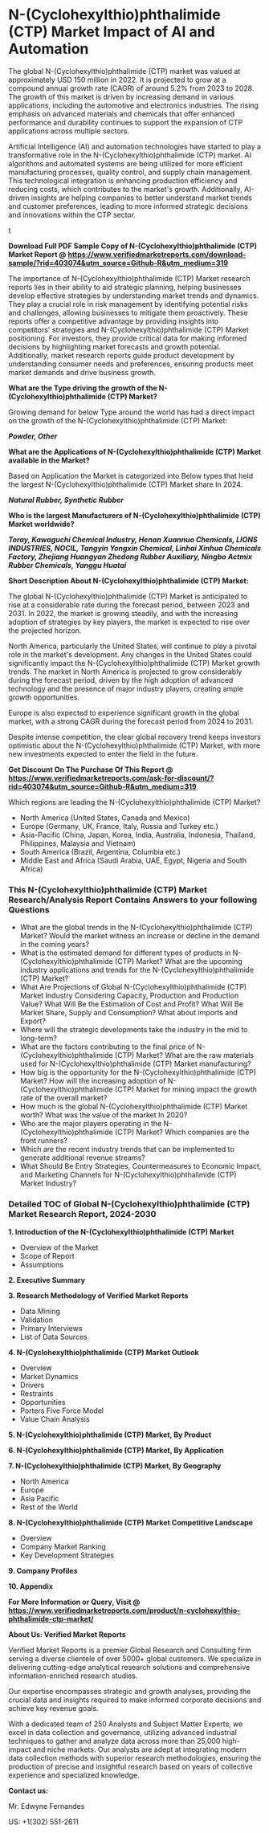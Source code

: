 <meta name="title" content="Global N-(Cyclohexylthio)phthalimide (CTP) Market Impact of AI and Automation"><meta name="description" content="The global N-(Cyclohexylthio)phthalimide (CTP) market was valued at approximately USD 150 million in 2022. It is projected to grow at a compound annual growth rate (CA"><meta name="title" content="N-(Cyclohexylthio)phthalimide (CTP) Market Size, Share, Scope, Trends, Growth, Opportunities, Analysis, Forecast"><h1>N-(Cyclohexylthio)phthalimide (CTP) Market Impact of AI and Automation</h1><p>The global N-(Cyclohexylthio)phthalimide (CTP) market was valued at approximately USD 150 million in 2022. It is projected to grow at a compound annual growth rate (CAGR) of around 5.2% from 2023 to 2028. The growth of this market is driven by increasing demand in various applications, including the automotive and electronics industries. The rising emphasis on advanced materials and chemicals that offer enhanced performance and durability continues to support the expansion of CTP applications across multiple sectors.</p><p>Artificial Intelligence (AI) and automation technologies have started to play a transformative role in the N-(Cyclohexylthio)phthalimide (CTP) market. AI algorithms and automated systems are being utilized for more efficient manufacturing processes, quality control, and supply chain management. This technological integration is enhancing production efficiency and reducing costs, which contributes to the market's growth. Additionally, AI-driven insights are helping companies to better understand market trends and customer preferences, leading to more informed strategic decisions and innovations within the CTP sector.</p>t</p><p id="" class=""><strong>Download Full PDF Sample Copy of N-(Cyclohexylthio)phthalimide (CTP) Market Report @ <a href="https://www.verifiedmarketreports.com/download-sample/?rid=403074&utm_source=Github-R&utm_medium=319" target="_blank">https://www.verifiedmarketreports.com/download-sample/?rid=403074&utm_source=Github-R&utm_medium=319</a></strong></p><p>The importance of&nbsp;N-(Cyclohexylthio)phthalimide (CTP) Market research reports lies in their ability to aid strategic planning, helping businesses develop effective strategies by understanding market trends and dynamics. They play a crucial role in risk management by identifying potential risks and challenges, allowing businesses to mitigate them proactively. These reports offer a competitive advantage by providing insights into competitors' strategies and N-(Cyclohexylthio)phthalimide (CTP) Market positioning. For investors, they provide critical data for making informed decisions by highlighting market forecasts and growth potential. Additionally, market research reports guide product development by understanding consumer needs and preferences, ensuring products meet market demands and drive business growth.</p><p><strong>What are the&nbsp;Type driving the growth of the N-(Cyclohexylthio)phthalimide (CTP) Market?</strong></p><p id="" class="">Growing demand for below Type around the world has had a direct impact on the growth of the N-(Cyclohexylthio)phthalimide (CTP) Market:</p><em><strong>Powder, Other</strong></em></p><strong>What are the&nbsp;Applications&nbsp;of N-(Cyclohexylthio)phthalimide (CTP) Market available in the Market?</strong></p><p id="" class="">Based on Application the Market is categorized into Below types that held the largest N-(Cyclohexylthio)phthalimide (CTP) Market share In 2024.</p><em><strong>Natural Rubber, Synthetic Rubber</strong></em></p><strong>Who is the largest Manufacturers of N-(Cyclohexylthio)phthalimide (CTP) Market worldwide?</strong></p><p><em><strong>Toray, Kawaguchi Chemical Industry, Henan Xuannuo Chemicals, LIONS INDUSTRIES, NOCIL, Tangyin Yongxin Chemical, Linhai Xinhua Chemicals Factory, Zhejiang Huangyan Zhedong Rubber Auxiliary, Ningbo Actmix Rubber Chemicals, Yanggu Huatai</strong></em></p><p id="" class=""><strong>Short Description About N-(Cyclohexylthio)phthalimide (CTP) Market:</strong></p><p>The global N-(Cyclohexylthio)phthalimide (CTP) Market is anticipated to rise at a considerable rate during the forecast period, between 2023 and 2031. In 2022, the market is growing steadily, and with the increasing adoption of strategies by key players, the market is expected to rise over the projected horizon.</p><p>North America, particularly the United States, will continue to play a pivotal role in the market's development. Any changes in the United States could significantly impact the N-(Cyclohexylthio)phthalimide (CTP) Market growth trends. The market in North America is projected to grow considerably during the forecast period, driven by the high adoption of advanced technology and the presence of major industry players, creating ample growth opportunities.</p><p>Europe is also expected to experience significant growth in the global market, with a strong CAGR during the forecast period from 2024 to 2031.</p><p>Despite intense competition, the clear global recovery trend keeps investors optimistic about the N-(Cyclohexylthio)phthalimide (CTP) Market, with more new investments expected to enter the field in the future.</p><p id="" class=""><strong>Get Discount On The Purchase Of This Report @ <a href="https://www.verifiedmarketreports.com/ask-for-discount/?rid=403074&utm_source=Github-R&utm_medium=319" target="_blank">https://www.verifiedmarketreports.com/ask-for-discount/?rid=403074&utm_source=Github-R&utm_medium=319</a></strong></p>Which regions are leading the N-(Cyclohexylthio)phthalimide (CTP) Market?</p><ul><li>North America (United States, Canada and Mexico)</li><li>Europe (Germany, UK, France, Italy, Russia and Turkey etc.)</li><li>Asia-Pacific (China, Japan, Korea, India, Australia, Indonesia, Thailand, Philippines, Malaysia and Vietnam)</li><li>South America (Brazil, Argentina, Columbia etc.)</li><li>Middle East and Africa (Saudi Arabia, UAE, Egypt, Nigeria and South Africa)</li></ul><h3 id="" class="">This N-(Cyclohexylthio)phthalimide (CTP) Market Research/Analysis Report Contains Answers to your following Questions</h3><ul><li>What are the global trends in the N-(Cyclohexylthio)phthalimide (CTP) Market? Would the market witness an increase or decline in the demand in the coming years?</li><li>What is the estimated demand for different types of products in N-(Cyclohexylthio)phthalimide (CTP) Market? What are the upcoming industry applications and trends for the N-(Cyclohexylthio)phthalimide (CTP) Market?</li><li>What Are Projections of Global N-(Cyclohexylthio)phthalimide (CTP) Market Industry Considering Capacity, Production and Production Value? What Will Be the Estimation of Cost and Profit? What Will Be Market Share, Supply and Consumption? What about imports and Export?</li><li>Where will the strategic developments take the industry in the mid to long-term?</li><li>What are the factors contributing to the final price of N-(Cyclohexylthio)phthalimide (CTP) Market? What are the raw materials used for N-(Cyclohexylthio)phthalimide (CTP) Market manufacturing?</li><li>How big is the opportunity for the N-(Cyclohexylthio)phthalimide (CTP) Market? How will the increasing adoption of N-(Cyclohexylthio)phthalimide (CTP) Market for mining impact the growth rate of the overall market?</li><li>How much is the global N-(Cyclohexylthio)phthalimide (CTP) Market worth? What was the value of the market In 2020?</li><li>Who are the major players operating in the N-(Cyclohexylthio)phthalimide (CTP) Market? Which companies are the front runners?</li><li>Which are the recent industry trends that can be implemented to generate additional revenue streams?</li><li>What Should Be Entry Strategies, Countermeasures to Economic Impact, and Marketing Channels for N-(Cyclohexylthio)phthalimide (CTP) Market Industry?</li></ul><h3 id="" class="">Detailed TOC of Global N-(Cyclohexylthio)phthalimide (CTP) Market Research Report, 2024-2030</h3><p id="" class=""><strong>1. Introduction of the N-(Cyclohexylthio)phthalimide (CTP) Market</strong></p><ul><li>Overview of the Market</li><li>Scope of Report</li><li>Assumptions</li></ul><p id="" class=""><strong>2. Executive Summary</strong></p><p id="" class=""><strong>3. Research Methodology of Verified Market Reports</strong></p><ul><li>Data Mining</li><li>Validation</li><li>Primary Interviews</li><li>List of Data Sources</li></ul><p id="" class=""><strong>4. N-(Cyclohexylthio)phthalimide (CTP) Market Outlook</strong></p><ul><li>Overview</li><li>Market Dynamics</li><li>Drivers</li><li>Restraints</li><li>Opportunities</li><li>Porters Five Force Model</li><li>Value Chain Analysis</li></ul><p id="" class=""><strong>5. N-(Cyclohexylthio)phthalimide (CTP) Market, By Product</strong></p><p id="" class=""><strong>6. N-(Cyclohexylthio)phthalimide (CTP) Market, By Application</strong></p><p id="" class=""><strong>7. N-(Cyclohexylthio)phthalimide (CTP) Market, By Geography</strong></p><ul><li>North America</li><li>Europe</li><li>Asia Pacific</li><li>Rest of the World</li></ul><p id="" class=""><strong>8. N-(Cyclohexylthio)phthalimide (CTP) Market Competitive Landscape</strong></p><ul><li>Overview</li><li>Company Market Ranking</li><li>Key Development Strategies</li></ul><p id="" class=""><strong>9. Company Profiles</strong></p><p id="" class=""><strong>10. Appendix</strong></p><p id="" class=""><strong>For More Information or Query, Visit @ <a href="https://www.verifiedmarketreports.com/product/n-cyclohexylthio-phthalimide-ctp-market/" target="_blank">https://www.verifiedmarketreports.com/product/n-cyclohexylthio-phthalimide-ctp-market/</a></strong></p><p id="" class=""><strong>About Us: Verified Market Reports</strong></p><p id="" class="">Verified Market Reports is a premier Global Research and Consulting firm serving a diverse clientele of over 5000+ global customers. We specialize in delivering cutting-edge analytical research solutions and comprehensive information-enriched research studies.</p><p id="" class="">Our expertise encompasses strategic and growth analyses, providing the crucial data and insights required to make informed corporate decisions and achieve key revenue goals.</p><p id="" class="">With a dedicated team of 250 Analysts and Subject Matter Experts, we excel in data collection and governance, utilizing advanced industrial techniques to gather and analyze data across more than 25,000 high-impact and niche markets. Our analysts are adept at integrating modern data collection methods with superior research methodologies, ensuring the production of precise and insightful research based on years of collective experience and specialized knowledge.</p><p id="" class=""><strong>Contact us:</strong></p><p id="" class="">Mr. Edwyne Fernandes</p><p id="" class="">US: +1(302) 551-2611</p>